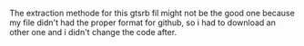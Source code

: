 The extraction methode for this gtsrb fil might not be the good one because my file didn't had the proper format for github, so i had to download an other one and i didn't change the code after.
